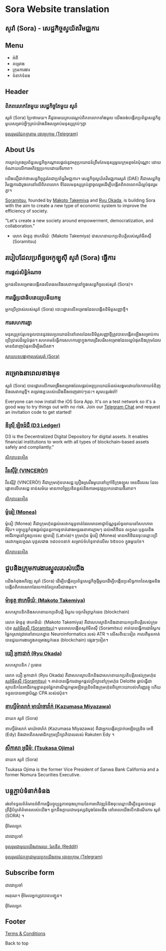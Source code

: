 # Sora Website translation

## សូរ៉ា (Sora) - សេដ្ឋកិច្ចស្វយ័តវិមជ្ឈការ

## Menu

- អំពី
- គម្រោង
- ក្រុមការងារ
- ទំនាក់ទំនង

## Header

### ពិភពលោកតែមួយ សេដ្ឋកិច្ចតែមួយ សូរ៉ា

សូរ៉ា (Sora) ប្រែថាមេឃ។ គឺដូចមេឃគ្របដណ្ដប់ពិភពលោកទាំងមូល យើងចង់បង្កើតប្រព័ន្ធសេដ្ឋកិច្ចមួយសម្រាប់អ្វីៗគ្រប់យ៉ាងនិងសម្រាប់មនុស្សគ្រប់ៗគ្នា

[ចូលរួមជជែកគ្នាតាម ថេឡេក្រាម (Telegram)](https://t.me/sora_xor)

## About Us

ការគ្រប់គ្រងប្រព័ន្ធសេដ្ឋកិច្ចកណ្ដាលផ្ដល់នូវអត្ថប្រយោជន៍ត្រឹមតែមនុស្សមួយក្រុមតូចតែប៉ុណ្ណោះ ដោយចំណាយលើការអភិវឌ្ឍប្រកបដោយចីរភាព។

យើងជឿជាក់ថាសេដ្ឋកិច្ចគួរតែជាប្រព័ន្ធវិមជ្ឈការ។ សេដ្ឋកិច្ចស្វយ័តវិមជ្ឈការសូរ៉ា (DAE) គឺជាសេដ្ឋកិច្ចវិមជ្ឈការដំបូងគេនៅលើពិភពលោក ទីដែលមនុស្សគ្រប់គ្នាចូលរួមដើម្បីបង្កើតពិភពលោកដ៏ល្អបំផុតរួមគ្នា។

[Soramitsu](https://soramitsu.co.jp/), founded by [Makoto Takemiya](https://www.linkedin.com/in/makoto-takemiya/) and [Ryu Okada](https://www.linkedin.com/in/ryu-okada-69080628/), is building Sora with the aim to create a new type of economic system to improve the efficiency of society.

"Let's create a new society around empowerment, democratization, and collaboration."

- លោក ម៉ាខូតុ ថាកេមីយ៉ៈ (Makoto Takemiya) ជាសហនាយកប្រតិបត្តិរបស់សូរ៉ាមីតស៊ឹ (Soramitsu) 

## របៀបដែលប្រព័ន្ធអេកូឡូសុី សូរ៉ា (Sora) ធ្វើការ

### ការផ្ដល់សិទ្ធិអំណាច

អ្នកផលិតគម្រោងបង្កើតផលិតផលនិងសេវាកម្មនៅក្នុងសេដ្ឋកិច្ចរបស់សូរ៉ា (Sora)។

### ការធ្វើប្រជាធិបតេយ្យបនីយកម្ម

អ្នកប្រើប្រាស់របស់សូរ៉ា (Sora) បោះឆ្នោតលើគម្រោងដែលបង្កើតនិមិត្តសញ្ញាថ្មី។

### ការសហការគ្នា

មនុស្សគ្រប់រូបទទួលបាននូវផលប្រយោជន៍នៅពេលដែលនិមិត្តសញ្ញាថ្មីត្រូវបានបង្កើតឡើងសម្រាប់ការប្រើប្រាស់ដ៏ល្អបំផុត។ សហគមន៍ធ្វើការសហការគ្នាក្នុងការជ្រើសរើសគម្រោងដែលល្អបំផុតនិងក្រុមដែលមានជំនាញបំផុតដើម្បីផលិតវា។

[ស្លាយបទបង្ហាញរបស់សូរ៉ា (Sora)](https://sora.org/slides)

## គម្រោងនាពេលខាងមុខ

សូរ៉ា (Sora) បានផ្ដោតលើការពង្រឹងគម្រោងដែលផ្ដល់អត្ថប្រយោជន៍ដល់សង្គមដោយចែកចាយទំនិញនិងសេវាកម្មថ្មី។ គម្រោងខ្លះរបស់យើងនឹងចេញឆាប់ៗនេះ។ សូមបន្តរង់ចាំ!

Everyone can now install the iOS Sora App. It's on a test network so it's a good way to try things out with no risk. Join our [Telegram Chat](https://t.me/sora_xor) and request an invitation code to get started!

### [ឌីស្រ៊ី ឡិចដ៍ជឺ (D3 Ledger)](https://d3ledger.com/)

D3 is the Decentralized Digital Depository for digital assets. It enables financial institutions to work with all types of blockchain-based assets safely and compliantly."

[សិក្សាបន្តទៀត](https://d3ledger.com/)

### [វីនស៊ឺរ៉ូ! (VINCERÒ!)](https://www.vincero.life/)

វីនស៊ឺរ៉ូ! (VINCERÒ!) គឺជាក្រុមហ៊ុនភេសជ្ជៈគ្រឿងស្រវឹងមួយនៅក្រៅទីក្រុងឡូស អេនជឺលេស ដែលផ្ដោតលើភេសជ្ជៈទាន់សម័យ មានភាពច្នៃប្រឌិតខ្ពស់និងការអនុវត្តប្រកបដោយចីរភាព។

[សិក្សាបន្តទៀត](https://www.vincero.life/)

### [ម៉ូនៀ (Monea)](http://www.monea.me/lv-en/home/)

ម៉ូនៀ (Monea) គឺជាក្រុមហ៊ុនផ្ដល់សេវាកម្មទូទាត់ដែលមានអាជ្ញាប័ណ្ណទូលំទូលាយនៅសហភាពអឺរ៉ុប។ បច្ចុប្បន្នកំពុងផ្ដល់ជូននូវការទូទាត់រវាងអន្តរធនាគារភ្លាមៗ ដល់អតិថិជន លក្ខណៈបុគ្គលនិងអាជីវកម្មនៅក្នុងប្រទេស ឡាតវៀ (Latvia)។ ក្រុមហ៊ុន ម៉ូនៀ (Monea) មានអតិថិជនចុះឈ្មោះប្រើសេវាកម្មលក្ខណៈបុគ្គលជាង ១៨០០០នាក់ សម្រាប់ទំហំទូទាត់លើស ៦៥០០០ ក្នុងមួយខែ។

[សិក្សាបន្តទៀត](http://www.monea.me/lv-en/home/)

## ជួបនិងក្រុមការងារស្នូលរបស់យើង

យើងកំពុងអភិវឌ្ឍ សូរ៉ា (Sora) ដើម្បីបង្កើតប្រព័ន្ធសេដ្ឋកិច្ចថ្មីមួយដើម្បីបង្កើនប្រសិទ្ធភាពនៃសង្គមនិងបង្កើតពិភពលោកដែលកាន់តែប្រសើរជាងមុន។

### [ម៉ាខូតុ ថាកេមីយ៉ៈ (Makoto Takemiya)](https://www.linkedin.com/in/makoto-takemiya/)

សហស្ថាបនិកនិងសហនាយកប្រតិបត្តិ
វិស្វករ បច្ចកវិទ្យាប្លក់ឆេន (blockchain)

លោក ម៉ាខូតុ ថាកេមីយ៉ៈ (Makoto Takemiya) គឺជាសហស្ថានិកនិងជានាយកប្រតិបត្តិរបស់ក្រុមហ៊ុន [សូរ៉ាមីតស៊ឹ (Soramitsu)](https://soramitsu.co.jp/)។ មុនពេលបង្កើតសូរ៉ាមីតស៊ឹ (Soramitsu) គាត់បានធ្វើការជាវិស្វករផ្នែកស្រាវជ្រាវនៅនាយកដ្ឋាន Neuroinformatics របស់ ATR ។ លើសពីនេះទៀត កាលពីមុនគាត់បានជួយការងារក្នុងគម្រោងប្លក់ឆេន (blockchain) ផ្សេងៗទៀត។

### [យឿ អូកាដាក់ (Ryu Okada)](https://www.linkedin.com/in/ryu-okada-69080628/)

សហស្ថាបនិក / ប្រធាន

លោក យឿ អូកាដាក់ (Ryu Okada) គឺជាសហស្ថាបនិកនិងជាសហនាយកប្រតិបត្តិរបស់ក្រុមហ៊ុន [សូរ៉ាមីតស៊ឹ (Soramitsu)](https://soramitsu.co.jp/) ។ គាត់បានធ្វើការជាអ្នកផ្ដល់ប្រឹក្សានៅក្រុមហ៊ុន Deloitte ធ្លា​ប់ធ្វើជាស្ថាបនិកនៃអាជីវកម្មខ្នាតតូចផ្នែកពាណិជ្ជកម្មអេឡិចត្រូនិចនិងក្រុមហ៊ុនពិគ្រោះយោបល់ហិរញ្ញវត្ថុ ហើយទទួលបានអាជ្ញាប័ណ្ណ CPA របស់ជប៉ុន។

### [ខាហ្សឹម៉ាសាក់ មាយ៉ាចាវ៉ាក់ (Kazumasa Miyazawa)](https://www.linkedin.com/in/kazumasa-miyazawa-52955564/)

នាយក សូរ៉ា (Sora)

ខាហ្សឹម៉ាសាក់ មាយ៉ាចាវ៉ាក់ (Kazumasa Miyazawa) គឺជាអ្នកបង្កើតប្រាក់អេឡិចត្រូនិច អេឌី (Edy) និងជាអតីតសមាជិកក្រុមប្រឹក្សាភិបាលរបស់ Rakuten Edy ។

### [សឹកាសា អូជីម៉ៈ (Tsukasa Ojima)](https://www.linkedin.com/in/tsukasa-ojima-309b1b90/)

នាយក សូរ៉ា (Sora)

Tsukasa Ojima is the former Vice President of Sanwa Bank California and a former Nomura Securities Executive.

## បន្តភ្ជាប់ទំនាក់ទំនង

រង់ចាំទទួលព័ត៌មានអំពីការធ្វើបច្ចុប្បន្នភាពចុងក្រោយនៃការអភិវឌ្ឍន៍និងចុះឈ្មោះដើម្បីទទួលបាននូវព្រឹត្តិប័ត្រព័ត៌មានរបស់យើង។ អ្នកនឹងក្លាយជាមនុស្សដំបូងដែលដឹង នៅពេលយើងបើកដំណើរការ សូរ៉ា (SORA) ។

អ៊ីមែលអ្នក

ជាវជាប្រចាំ

[ចូលរួមជាមួយយើងតាមរយៈ រែតឌីត (Reddit)](https://reddit.com/r/SORA)

[ចូលរួមជជែកគ្នាជាមួយពួកយើងតាម ថេឡេក្រាម (Telegram)](https://t.me/sora_xor)

## Subscribe form

ជាវជាប្រចាំ

អរគុណ។ អ៊ីមែលអ្នកត្រូវបានបញ្ជូន។

អ៊ីមែលអ្នក

## Footer

[Terms & Conditions](https://sora.org/terms)

Back to top
